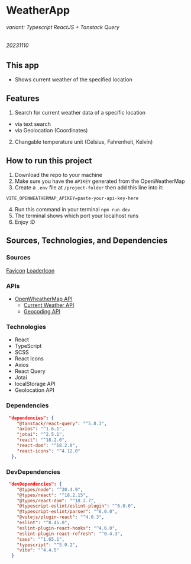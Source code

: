 # WeatherApp
###### variant: Typescript ReactJS + Tanstack Query
###### 20231110

## This app
- Shows current weather of the specified location
   
## Features
1. Search for current weather data of a specific location
  - via text search
  - via Geolocation (Coordinates)
2. Changable temperature unit (Celsius, Fahrenheit, Kelvin)

## How to run this project
1. Download the repo to your machine
2. Make sure you have the `APIKEY` generated from the OpenWeatherMap
3. Create a `.env` file at `/project-folder` then add this line into it:
```
VITE_OPENWEATHERMAP_APIKEY=paste-your-api-key-here
```
4. Run this command in your terminal `npm run dev`
5.  The terminal shows which port your localhost runs
6. Enjoy :D


## Sources, Technologies, and Dependencies

### Sources
[Favicon](https://www.svgrepo.com/svg/530233/weather)
[LoaderIcon](https://gifer.com/en/ZZ5H)

### APIs
- [OpenWheatherMap API](https://openweathermap.org/)
  - [Current Weather API](https://openweathermap.org/current)
  - [Geocoding API](https://openweathermap.org/api/geocoding-api)

### Technologies
- React
- TypeScript
- SCSS
- React Icons
- Axios
- React Query
- Jotai
- localStorage API
- Geolocation API

### Dependencies
```json
 "dependencies": {
    "@tanstack/react-query": "^5.8.3",
    "axios": "^1.6.1",
    "jotai": "^2.5.1",
    "react": "^18.2.0",
    "react-dom": "^18.2.0",
    "react-icons": "^4.12.0"
  },
```

### DevDependencies
```json
 "devDependencies": {
    "@types/node": "^20.4.9",
    "@types/react": "^18.2.15",
    "@types/react-dom": "^18.2.7",
    "@typescript-eslint/eslint-plugin": "^6.0.0",
    "@typescript-eslint/parser": "^6.0.0",
    "@vitejs/plugin-react": "^4.0.3",
    "eslint": "^8.45.0",
    "eslint-plugin-react-hooks": "^4.6.0",
    "eslint-plugin-react-refresh": "^0.4.3",
    "sass": "^1.65.1",
    "typescript": "^5.0.2",
    "vite": "^4.4.5"
  }
```
